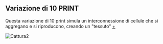 ## Variazione di 10 PRINT 
Questa variazione di 10 print simula un interconnessione di cellule che si aggregano e si riproducono, creando un "tessuto"
[+](https://editor.p5js.org/sirigasperoni/full/TDeHc2nkL)

![Cattura2](https://user-images.githubusercontent.com/77029849/122028955-c958e200-cdcc-11eb-989e-c554c6d0ec8a.JPG)

